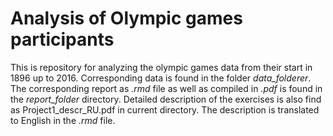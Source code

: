 Analysis of Olympic games participants
=======
This is repository for analyzing the olympic games data from their start in 1896 up to 2016. Corresponding data is found in the folder *data_folderer*. The corresponding report as *.rmd* file as well as compiled in *.pdf* is found in the *report_folder* directory. Detailed description of the exercises is also find as Project1_descr_RU.pdf in current directory. The description is translated to English in the *.rmd* file.
